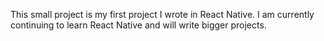This small project is my first project I wrote in React Native.
I am currently continuing to learn React Native and will write bigger projects.
